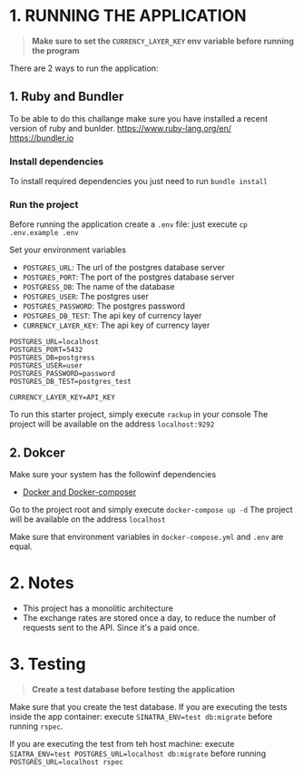
# 1. RUNNING THE APPLICATION

> **Make sure to set the `CURRENCY_LAYER_KEY` env variable before running the program**

There are 2 ways to run the application:
## 1. Ruby and Bundler
To be able to do this challange make sure you have installed a recent version of ruby and bunlder.
https://www.ruby-lang.org/en/
https://bundler.io

### Install dependencies 
To install required dependencies you just need to run `bundle install`

### Run the project

Before running the application create a `.env` file:
just execute `cp .env.example .env`

Set your environment variables
- `POSTGRES_URL`: The url of the postgres database server
- `POSTGRES_PORT`: The port of the postgres database server
- `POSTGRESS_DB`: The name of the database
- `POSTGRES_USER`: The postgres user
- `POSTGRES_PASSWORD`: The postgres password
- `POSTGRES_DB_TEST`: The api key of currency layer
- `CURRENCY_LAYER_KEY`: The api key of currency layer

```
POSTGRES_URL=localhost
POSTGRES_PORT=5432
POSTGRES_DB=postgress
POSTGRES_USER=user
POSTGRES_PASSWORD=password
POSTGRES_DB_TEST=postgres_test

CURRENCY_LAYER_KEY=API_KEY
```


To run this starter project, simply execute `rackup` in your console
The project will be available on the address `localhost:9292`


## 2. Dokcer
Make sure your system has the followinf dependencies
- [Docker and Docker-composer](https://www.docker.com/)

Go to the project root and simply execute `docker-compose up -d`
The project will be available on the address `localhost`

Make sure that environment variables in `docker-compose.yml` and `.env` are equal.

# 2. Notes
- This project has a monolitic architecture
- The exchange rates are stored once a day, to reduce the number of requests sent to the API. Since it's a paid once.

# 3. Testing
> **Create a test database before testing the application**

Make sure that you create the test database.
If you are executing the tests inside the app container:
execute `SINATRA_ENV=test db:migrate`  before running `rspec`.

If you are executing the test from teh host machine:
execute `SIATRA_ENV=test POSTGRES_URL=localhost db:migrate` before running `POSTGRES_URL=localhost rspec`
